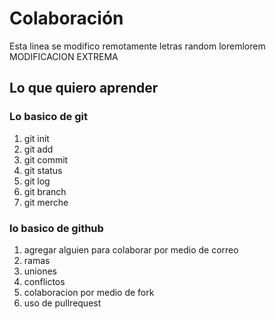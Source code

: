 # Colaboración
Esta linea se modifico remotamente letras random loremlorem MODIFICACION EXTREMA


## Lo que quiero aprender

### Lo basico de git
1. git init
2. git add
3. git commit
4. git status
5. git log
6. git branch
7. git merche

### lo basico de github

1. agregar alguien para colaborar por medio de correo
2. ramas
3. uniones
4. conflictos
5. colaboracion por medio de fork
6. uso de pullrequest
